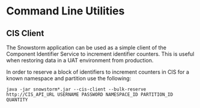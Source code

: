 # Command Line Utilities

## CIS Client
The Snowstorm application can be used as a simple client of the Component Identifier Service to increment identifier counters. This is useful when restoring data in a UAT environment from production.

In order to reserve a block of identifiers to increment counters in CIS for a known namespace and partition use the following:

`java -jar snowstorm*.jar --cis-client --bulk-reserve http://CIS_API_URL USERNAME PASSWORD NAMESPACE_ID PARTITION_ID QUANTITY`
